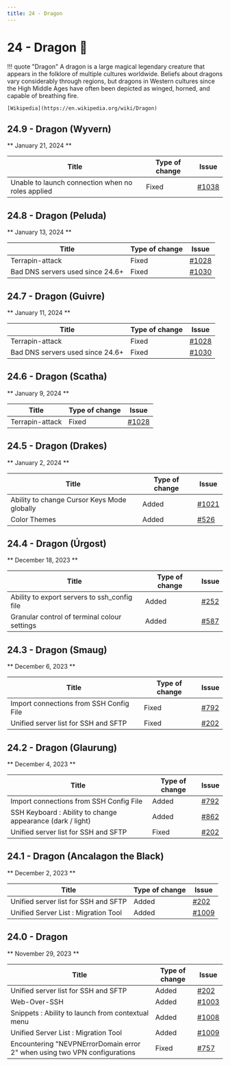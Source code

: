```yaml
---
title: 24 - Dragon
---
```

# 24 - Dragon :dragon_face:
!!! quote "Dragon"
    A dragon is a large magical legendary creature that appears in the folklore of multiple cultures worldwide. Beliefs about dragons vary considerably through regions, but dragons in Western cultures since the High Middle Ages have often been depicted as winged, horned, and capable of breathing fire.

    [Wikipedia](https://en.wikipedia.org/wiki/Dragon)

## 24.9 - Dragon (Wyvern)
** January 21, 2024 **

| Title | Type of change | Issue |
| --- | --- | --- |
| Unable to launch connection when no roles applied | Fixed | [#1038](https://github.com/isontheline/pro.webssh.net/issues/1038) |

## 24.8 - Dragon (Peluda)
** January 13, 2024 **

| Title | Type of change | Issue |
| --- | --- | --- |
| Terrapin-attack | Fixed | [#1028](https://github.com/isontheline/pro.webssh.net/issues/1028) |
| Bad DNS servers used since 24.6+ | Fixed | [#1030](https://github.com/isontheline/pro.webssh.net/issues/1030) |


## 24.7 - Dragon (Guivre)
** January 11, 2024 **

| Title | Type of change | Issue |
| --- | --- | --- |
| Terrapin-attack | Fixed | [#1028](https://github.com/isontheline/pro.webssh.net/issues/1028) |
| Bad DNS servers used since 24.6+ | Fixed | [#1030](https://github.com/isontheline/pro.webssh.net/issues/1030) |

## 24.6 - Dragon (Scatha)
** January 9, 2024 **

| Title | Type of change | Issue |
| --- | --- | --- |
| Terrapin-attack | Fixed | [#1028](https://github.com/isontheline/pro.webssh.net/issues/1028) |

## 24.5 - Dragon (Drakes)
** January 2, 2024 **

| Title | Type of change | Issue |
| --- | --- | --- |
| Ability to change Cursor Keys Mode globally | Added | [#1021](https://github.com/isontheline/pro.webssh.net/issues/1021) |
| Color Themes | Added | [#526](https://github.com/isontheline/pro.webssh.net/issues/526) |

## 24.4 - Dragon (Úrgost)
** December 18, 2023 **

| Title | Type of change | Issue |
| --- | --- | --- |
| Ability to export servers to ssh_config file | Added | [#252](https://github.com/isontheline/pro.webssh.net/issues/252) |
| Granular control of terminal colour settings | Added | [#587](https://github.com/isontheline/pro.webssh.net/issues/587) |

## 24.3 - Dragon (Smaug)
** December 6, 2023 **

| Title | Type of change | Issue |
| --- | --- | --- |
| Import connections from SSH Config File | Fixed | [#792](https://github.com/isontheline/pro.webssh.net/issues/792) |
| Unified server list for SSH and SFTP | Fixed | [#202](https://github.com/isontheline/pro.webssh.net/issues/202) |

## 24.2 - Dragon (Glaurung)
** December 4, 2023 **

| Title | Type of change | Issue |
| --- | --- | --- |
| Import connections from SSH Config File | Added | [#792](https://github.com/isontheline/pro.webssh.net/issues/792) |
| SSH Keyboard : Ability to change appearance (dark / light) | Added | [#862](https://github.com/isontheline/pro.webssh.net/issues/862) |
| Unified server list for SSH and SFTP | Fixed | [#202](https://github.com/isontheline/pro.webssh.net/issues/202) |

## 24.1 - Dragon (Ancalagon the Black)
** December 2, 2023 **

| Title | Type of change | Issue |
| --- | --- | --- |
| Unified server list for SSH and SFTP | Added | [#202](https://github.com/isontheline/pro.webssh.net/issues/202) |
| Unified Server List : Migration Tool | Added | [#1009](https://github.com/isontheline/pro.webssh.net/issues/1009) |

## 24.0 - Dragon
** November 29, 2023 **

| Title | Type of change | Issue |
| --- | --- | --- |
| Unified server list for SSH and SFTP | Added | [#202](https://github.com/isontheline/pro.webssh.net/issues/202) |
| Web-Over-SSH | Added | [#1003](https://github.com/isontheline/pro.webssh.net/issues/1003) |
| Snippets : Ability to launch from contextual menu | Added | [#1008](https://github.com/isontheline/pro.webssh.net/issues/1008) |
| Unified Server List : Migration Tool | Added | [#1009](https://github.com/isontheline/pro.webssh.net/issues/1009) |
| Encountering "NEVPNErrorDomain error 2" when using two VPN configurations | Fixed | [#757](https://github.com/isontheline/pro.webssh.net/issues/757) |